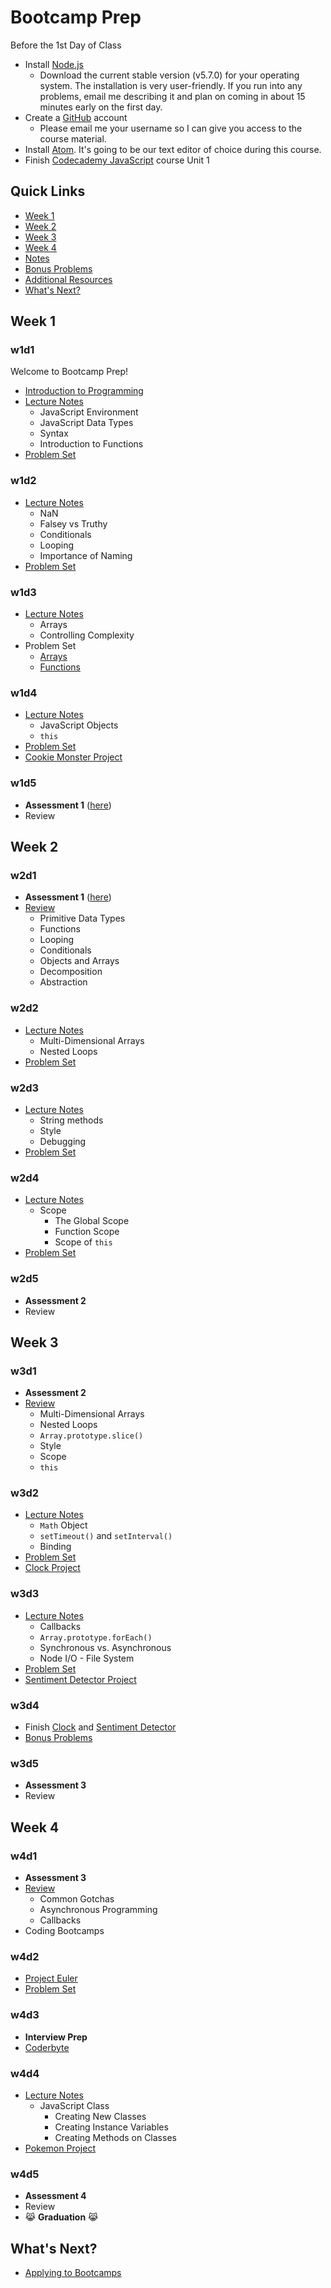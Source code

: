 # Bootcamp Prep

Before the 1st Day of Class
+ Install [Node.js][node]
  + Download the current stable version (v5.7.0) for your operating system. The installation is very user-friendly. If you run into any problems, email me describing it and plan on coming in about 15 minutes early on the first day.
+ Create a [GitHub][github] account
  + Please email me your username so I can give you access to the course material.
+ Install [Atom][atom]. It's going to be our text editor of choice during this course.
+ Finish [Codecademy JavaScript][codecademy] course Unit 1


[node]:https://nodejs.org/en/download/stable/
[github]:https://github.com/
[atom]:https://atom.io/
[codecademy]:https://www.codecademy.com/learn/javascript

## Quick Links
  + [Week 1](./w1/README.md)
  + [Week 2](./w2/README.md)
  + [Week 3](./w3/README.md)
  + [Week 4](./w4/README.md)
  + [Notes](./notes)
  + [Bonus Problems](./bonuses)
  + [Additional Resources](./resources.md)
  + [What's Next?](./bootcamp_applications.md)

## Week 1

### w1d1
Welcome to Bootcamp Prep!
+ [Introduction to Programming][w1d1-lecture-notes]
+ [Lecture Notes][w1d1-js-lecture-notes]
  + JavaScript Environment
  + JavaScript Data Types
  + Syntax
  + Introduction to Functions
+ [Problem Set][w1d1-pset]

[w1d1-lecture-notes]:./w1/d1/lecture_notes.md
[w1d1-js-lecture-notes]:./w1/d1/js_lecture_notes.md
[w1d1-pset]:./w1/d1/problem_set.md

### w1d2
+ [Lecture Notes][w1d2-lecture-notes]
  + NaN
  + Falsey vs Truthy
  + Conditionals
  + Looping
  + Importance of Naming
+ [Problem Set][w1d2-pset]

[w1d2-lecture-notes]:./w1/d2/lecture_notes.md
[w1d2-pset]:./w1/d2/problem_set.md

### w1d3
+ [Lecture Notes][w1d3-lecture-notes]
  + Arrays
  + Controlling Complexity
+ Problem Set
  + [Arrays][w1d3-pset-arrays]
  + [Functions][w1d3-pset-functions]

[w1d3-lecture-notes]:./w1/d3/lecture_notes.md
[w1d3-pset-arrays]:./w1/d3/problem_set/arrays.md
[w1d3-pset-functions]:./w1/d3/problem_set/functions.md

### w1d4
+ [Lecture Notes][w1d4-lecture-notes]
  + JavaScript Objects
  + `this`
+ [Problem Set][w1d4-pset]
+ [Cookie Monster Project][cookie-monster]

[w1d4-lecture-notes]:./w1/d4/lecture_notes.md
[w1d4-pset]:./w1/d4/problem_set.md
[cookie-monster]:./w1/d4/cookie_monster

### w1d5
+ **Assessment 1** ([here][w1d5-assessment])
+ Review

[w1d5-assessment]:/w1/d5/assessment

## Week 2

### w2d1
+ **Assessment 1** ([here][w2d1-assessment])
+ [Review][w2d1-lecture-notes]
  + Primitive Data Types
  + Functions
  + Looping
  + Conditionals
  + Objects and Arrays
  + Decomposition
  + Abstraction

[w2d1-assessment]:./w2/d1/assessment
[w2d1-lecture-notes]:./w2/d1/lecture_notes.md

### w2d2
+ [Lecture Notes][w2d2-lecture-notes]
  + Multi-Dimensional Arrays
  + Nested Loops
+ [Problem Set][w2d2-pset]

[w2d2-lecture-notes]:./w2/d2/lecture_notes.md
[w2d2-pset]:./w2/d2/problem_set.md

### w2d3
+ [Lecture Notes][w2d3-lecture-notes]
  + String methods
  + Style
  + Debugging
+ [Problem Set][w2d3-pset]

[w2d3-lecture-notes]:./w2/d3/lecture_notes.md
[w2d3-pset]:./w2/d3/problem_set.md

### w2d4
+ [Lecture Notes][w2d4-lecture-notes]
  + Scope
    + The Global Scope
    + Function Scope
    + Scope of `this`
+ [Problem Set][w2d4-pset]

[w2d4-lecture-notes]:./w2/d4/lecture_notes.md
[w2d4-pset]:./w2/d4/problem_set.md

### w2d5
+ **Assessment 2**
+ Review

## Week 3

### w3d1
+ **Assessment 2**
+ [Review][w3d1-lecture-notes]
  + Multi-Dimensional Arrays
  + Nested Loops
  + `Array.prototype.slice()`
  + Style
  + Scope
  + `this`

[w3d1-lecture-notes]:./w3/d1/lecture_notes.md

### w3d2
+ [Lecture Notes][w3d2-lecture-notes]
  + `Math` Object
  + `setTimeout()` and `setInterval()`
  + Binding
+ [Problem Set][w3d2-pset]
+ [Clock Project][clock]

[w3d2-lecture-notes]:./w3/d2/lecture_notes.md
[w3d2-pset]:./w3/d2/problem_set.md
[clock]:./w3/d2/clock.md

### w3d3
+ [Lecture Notes][w3d3-lecture-notes]
  + Callbacks
  + `Array.prototype.forEach()`
  + Synchronous vs. Asynchronous
  + Node I/O - File System
+ [Problem Set][w3d3-pset]
+ [Sentiment Detector Project][sentiment-detector]

[w3d3-lecture-notes]:./w3/d3/lecture_notes.md
[w3d3-pset]:./w3/d3/problem_set.md
[sentiment-detector]:./w3/d3/sentiment_detector

### w3d4
+ Finish [Clock][clock] and [Sentiment Detector][sentiment-detector]
+ [Bonus Problems](./bonus.md)

### w3d5
+ **Assessment 3**
+ Review

## Week 4

### w4d1
+ **Assessment 3**
+ [Review][w4d1-lecture-notes]
  + Common Gotchas
  + Asynchronous Programming
  + Callbacks
+ Coding Bootcamps

[w4d1-lecture-notes]:./w4/d1/lecture_notes.md

### w4d2
+ [Project Euler](https://projecteuler.net/archives)
+ [Problem Set][w4d2-pset]

[w4d2-pset]:./w4/d2/problem_set.md

### w4d3
 * **Interview Prep**
 * [Coderbyte](https://coderbyte.com/challenges/)

### w4d4
+ [Lecture Notes][w4d4-lecture-notes]
  + JavaScript Class
    + Creating New Classes
    + Creating Instance Variables
    + Creating Methods on Classes
+ [Pokemon Project][pokemon]

[w4d4-lecture-notes]:./w4/d4/lecture_notes.md
[pokemon]:./w4/d4/pokemon/class.md

### w4d5
+ **Assessment 4**
+ Review
+ :joy_cat: **Graduation** :joy_cat:

## What's Next?
  + [Applying to Bootcamps](./bootcamp_applications.md)
